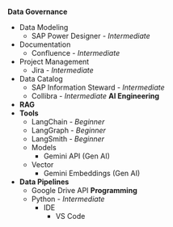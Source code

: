 **Data Governance**
- Data Modeling
  - SAP Power Designer - *Intermediate*
- Documentation
  - Confluence - *Intermediate*
- Project Management
  - Jira - *Intermediate*
- Data Catalog
  - SAP Information Steward - *Intermediate*
  - Collibra - *Intermediate*
**AI Engineering**
- **RAG**
- **Tools**
  - LangChain - *Beginner*
  - LangGraph - *Beginner*
  - LangSmith - *Beginner*
  - Models
    - Gemini API (Gen AI)
  - Vector
    - Gemini Embeddings (Gen AI)
- **Data Pipelines**
  - Google Drive API
**Programming**
  - Python - *Intermediate*
    - IDE
      - VS Code
